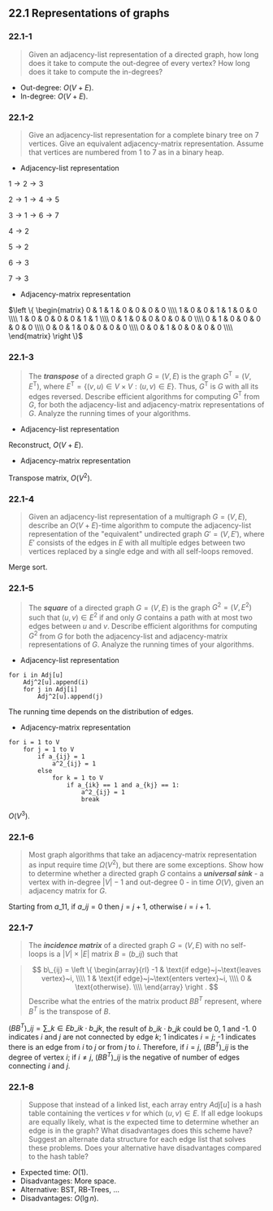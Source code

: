 ## 22.1 Representations of graphs

### 22.1-1

> Given an adjacency-list representation of a directed graph, how long does it take to compute the out-degree of every vertex? How long does it take to compute the in-degrees?

* Out-degree: $O(V + E)$.
* In-degree: $O(V + E)$.

### 22.1-2

> Give an adjacency-list representation for a complete binary tree on 7 vertices. Give an equivalent adjacency-matrix representation. Assume that vertices are numbered from 1 to 7 as in a binary heap.

* Adjacency-list representation

$1 \rightarrow 2 \rightarrow 3$

$2 \rightarrow 1 \rightarrow 4 \rightarrow 5$

$3 \rightarrow 1 \rightarrow 6 \rightarrow 7$

$4 \rightarrow 2$

$5 \rightarrow 2$

$6 \rightarrow 3$

$7 \rightarrow 3$

* Adjacency-matrix representation

$\left \{ \begin{matrix}
0 & 1 & 1 & 0 & 0 & 0 & 0 \\\\
1 & 0 & 0 & 1 & 1 & 0 & 0 \\\\
1 & 0 & 0 & 0 & 0 & 1 & 1 \\\\
0 & 1 & 0 & 0 & 0 & 0 & 0 \\\\
0 & 1 & 0 & 0 & 0 & 0 & 0 \\\\
0 & 0 & 1 & 0 & 0 & 0 & 0 \\\\
0 & 0 & 1 & 0 & 0 & 0 & 0 \\\\
\end{matrix} \right \}$

### 22.1-3

> The __*transpose*__ of a directed graph $G = (V, E)$ is the graph $G^\text{T} = (V, E^\text{T})$, where $E^\text{T} = \{ (v, u) \in V \times V: (u, v) \in E \}$. Thus, $G^\text{T}$ is $G$ with all its edges reversed. Describe efficient algorithms for computing $G^\text{T}$ from $G$, for both the adjacency-list and adjacency-matrix representations of $G$. Analyze the running times of your algorithms.

* Adjacency-list representation

Reconstruct, $O(V + E)$.

* Adjacency-matrix representation

Transpose matrix, $O(V^2)$.

### 22.1-4

> Given an adjacency-list representation of a multigraph $G = (V, E)$, describe an $O(V + E)$-time algorithm to compute the adjacency-list representation of the "equivalent" undirected graph $G' = (V, E')$, where $E'$ consists of the edges in $E$ with all multiple edges between two vertices replaced by a single edge and with all self-loops removed.

Merge sort.

### 22.1-5

> The __*square*__ of a directed graph $G = (V, E)$ is the graph $G^2 = (V, E^2)$ such that $(u, v) \in E^2$ if and only $G$ contains a path with at most two edges between $u$ and $v$. Describe efficient algorithms for computing $G^2$ from $G$ for both the adjacency-list and adjacency-matrix representations of $G$. Analyze the running times of your algorithms.

* Adjacency-list representation

```
for i in Adj[u]
    Adj^2[u].append(i)
    for j in Adj[i]
        Adj^2[u].append(j)
```

The running time depends on the distribution of edges.

* Adjacency-matrix representation

```
for i = 1 to V
    for j = 1 to V
        if a_{ij} = 1
            a^2_{ij} = 1
        else
            for k = 1 to V
                if a_{ik} == 1 and a_{kj} == 1:
                    a^2_{ij} = 1
                    break
```

$O(V^3)$.

### 22.1-6

> Most graph algorithms that take an adjacency-matrix representation as input require time $\Omega(V^2)$, but there are some exceptions. Show how to determine whether a directed graph $G$ contains a __*universal sink*__ - a vertex with in-degree $|V| - 1$ and out-degree 0 - in time $O(V)$, given an adjacency matrix for $G$.

Starting from $a\_{11}$, if $a\_{ij} = 0$ then $j = j + 1$, otherwise $i = i + 1$.

### 22.1-7

> The __*incidence matrix*__ of a directed graph $G = (V, E)$ with no self-loops is a $|V| \times |E|$ matrix $B = (b\_{ij})$ such that

> $$
b\_{ij} = \left \{
\begin{array}{rl}
-1 & \text{if edge}~j~\text{leaves vertex}~i, \\\\
1 & \text{if edge}~j~\text{enters vertex}~i, \\\\
0 & \text{otherwise}. \\\\
\end{array}
\right .
$$
> Describe what the entries of the matrix product $BB^T$ represent, where $B^T$ is the transpose of $B$.

$(BB^T)\_{ij} = \sum\_{k \in E} b\_{ik} \cdot b\_{jk}$, the result of $b\_{ik} \cdot b\_{jk}$ could be 0, 1 and -1. 0 indicates $i$ and $j$ are not connected by edge $k$; 1 indicates $i = j$; -1 indicates there is an edge from $i$ to $j$ or from $j$ to $i$. Therefore, if $i=j$, $(BB^T)\_{ij}$ is the degree of vertex $i$; if $i \ne j$, $(BB^T)\_{ij}$ is the negative of number of edges connecting $i$ and $j$.

### 22.1-8

> Suppose that instead of a linked list, each array entry $Adj[u]$ is a hash table containing the vertices $v$ for which $(u, v) \in E$. If all edge lookups are equally likely, what is the expected time to determine whether an edge is in the graph? What disadvantages does this scheme have? Suggest an alternate data structure for each edge list that solves these problems. Does your alternative have disadvantages compared to the hash table?

* Expected time: $O(1)$.
* Disadvantages: More space.
* Alternative: BST, RB-Trees, ...
* Disadvantages: $O(\lg n)$.
